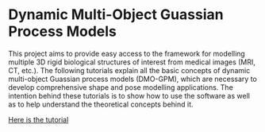 
# Dynamic Multi-Object Guassian Process Models

This project aims to provide easy access to the framework for modelling multiple 3D rigid biological structures of interest from medical images (MRI, CT, etc.). The following tutorials explain all the basic concepts of dynamic multi-object Guassian process models (DMO-GPM), which are necessary to develop comprehensive shape and pose modelling applications. The intention behind these tutorials is to show how to use the software as well as to help understand the theoretical concepts behind it.

[Here is the tutorial](https://rassaire.github.io/dmo-gpm-tutorial/) 
